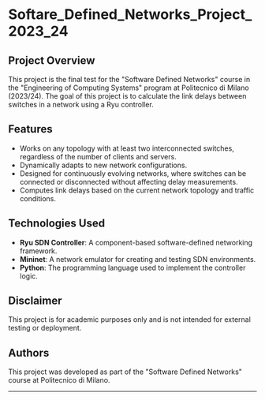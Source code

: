 # Softare_Defined_Networks_Project_2023_24

## Project Overview
This project is the final test for the "Software Defined Networks" course in the "Engineering of Computing Systems" program at Politecnico di Milano (2023/24). The goal of this project is to calculate the link delays between switches in a network using a Ryu controller.

## Features
- Works on any topology with at least two interconnected switches, regardless of the number of clients and servers.
- Dynamically adapts to new network configurations.
- Designed for continuously evolving networks, where switches can be connected or disconnected without affecting delay measurements.
- Computes link delays based on the current network topology and traffic conditions.

## Technologies Used
- **Ryu SDN Controller**: A component-based software-defined networking framework.
- **Mininet**: A network emulator for creating and testing SDN environments.
- **Python**: The programming language used to implement the controller logic.

## Disclaimer
This project is for academic purposes only and is not intended for external testing or deployment.

## Authors
This project was developed as part of the "Software Defined Networks" course at Politecnico di Milano.

---


